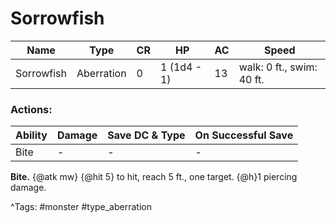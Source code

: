 # Sorrowfish

| Name | Type | CR | HP | AC | Speed |
|------|------|----|----|----|-------|
| Sorrowfish | Aberration | 0 | 1 (1d4 - 1) | 13 | walk: 0 ft., swim: 40 ft. |

### Actions:

| Ability | Damage | Save DC & Type | On Successful Save |
|---------|--------|----------------|--------------------|
| Bite | - | - | - |


**Bite.** {@atk mw} {@hit 5} to hit, reach 5 ft., one target. {@h}1 piercing damage.

^Tags: #monster #type_aberration